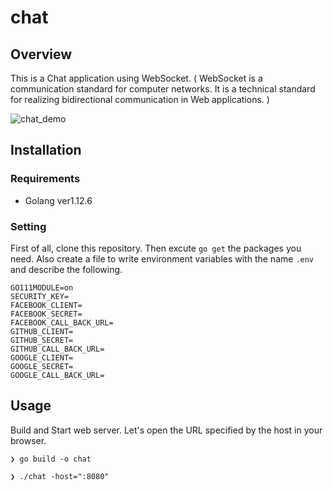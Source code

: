 # chat

## Overview

This is a Chat application using WebSocket. ( WebSocket is a communication standard for computer networks. It is a technical standard for realizing bidirectional communication in Web applications. )

![chat_demo](https://user-images.githubusercontent.com/38056766/69639993-f3d73300-10a0-11ea-963d-d9981249fe35.gif)

## Installation

### Requirements

- Golang ver1.12.6

### Setting

First of all, clone this repository.
Then excute `go get` the packages you need. Also create a file to write environment variables with the name `.env` and describe the following.

```
GO111MODULE=on
SECURITY_KEY=
FACEBOOK_CLIENT=
FACEBOOK_SECRET=
FACEBOOK_CALL_BACK_URL=
GITHUB_CLIENT=
GITHUB_SECRET=
GITHUB_CALL_BACK_URL=
GOOGLE_CLIENT=
GOOGLE_SECRET=
GOOGLE_CALL_BACK_URL=
``` 

## Usage

Build and Start web server. Let's open the URL specified by the host in your browser. 

```
❯ go build -o chat

❯ ./chat -host=":8080"
```
